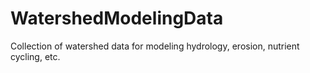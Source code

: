 # WatershedModelingData
Collection of watershed data for modeling hydrology, erosion, nutrient cycling, etc.
